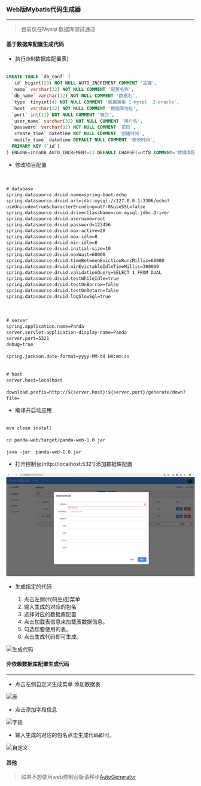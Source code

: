 ### Web版Mybatis代码生成器

******


>   目前仅在Mysql 数据库测试通过

####    基于数据库配置生成代码


* 执行ddl(数据库配置表)

```sql

CREATE TABLE `db_conf` (
  `id` bigint(20) NOT NULL AUTO_INCREMENT COMMENT '主键',
  `name` varchar(32) NOT NULL COMMENT '配置名称',
  `db_name` varchar(32) NOT NULL COMMENT '数据名',
  `type` tinyint(4) NOT NULL COMMENT '数据类型 1-mysql  2-oracle',
  `host` varchar(32) NOT NULL COMMENT '数据库地址',
  `port` int(11) NOT NULL COMMENT '端口',
  `user_name` varchar(32) NOT NULL COMMENT '用户名',
  `password` varchar(32) NOT NULL COMMENT '密码',
  `create_time` datetime NOT NULL COMMENT '创建时间',
  `modify_time` datetime DEFAULT NULL COMMENT '修改时间',
  PRIMARY KEY (`id`)
) ENGINE=InnoDB AUTO_INCREMENT=13 DEFAULT CHARSET=utf8 COMMENT='数据库配置表';

```

* 修改项目配置

```properties


# database
spring.datasource.druid.name=spring-boot-echo
spring.datasource.druid.url=jdbc:mysql://127.0.0.1:3306/echo?useUnicode=true&characterEncoding=utf-8&useSSL=false
spring.datasource.druid.driverClassName=com.mysql.jdbc.Driver
spring.datasource.druid.username=root
spring.datasource.druid.password=123456
spring.datasource.druid.max-active=20
spring.datasource.druid.max-idle=8
spring.datasource.druid.min-idle=8
spring.datasource.druid.initial-size=10
spring.datasource.druid.maxWait=60000
spring.datasource.druid.timeBetweenEvictionRunsMillis=60000
spring.datasource.druid.minEvictableIdleTimeMillis=300000
spring.datasource.druid.validationQuery=SELECT 1 FROM DUAL
spring.datasource.druid.testWhileIdle=true
spring.datasource.druid.testOnBorrow=false
spring.datasource.druid.testOnReturn=false
spring.datasource.druid.logSlowSql=true



# server
spring.application.name=Panda
server.servlet.application-display-name=Panda
server.port=5321
debug=true

spring.jackson.date-format=yyyy-MM-dd HH:mm:ss


# host
server.host=localhost

download.prefix=http://${server.host}:${server.port}/generate/down?file=

```
* 编译并启动应用

```jshelllanguage

mvn clean install 

cd panda-web/target/panda-web-1.0.jar

java -jar  panda-web-1.0.jar

```

* 打开控制台(http://localhost:5321)添加数据库配置

![数据库配置](./screenshot/db-config.png "数据库配置")

* 生成指定的代码
    
    1. 点击左侧(代码生成)菜单 
    2. 输入生成的对应的包名
    3. 选择对应的数据库配置
    4. 点击加载表信息来加载表数据信息。
    5. 勾选您要使用的表。
    6. 点击生成代码即可生成。

![生成代码](../raw/master/screenshot/create.png "生成代码")



####    非依赖数据库配置生成代码

---------

* 点击左侧自定义生成菜单 添加数据表

![表](../screenshot/table.png "表信息")

* 点击添加字段信息

![字段](../screenshot/field.png "字段信息")

* 输入生成的对应的包名点击生成代码即可。

![自定义](../screenshot/custom.png "自定义")



####    其他

>   如果不想使用web控制台版请移步[AutoGenerator](https://github.com/av1900/AutoGenerator)







